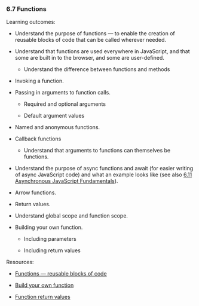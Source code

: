 ### 6.7 Functions

Learning outcomes:

- Understand the purpose of functions — to enable the creation of reusable blocks of code that can be called wherever needed.

- Understand that functions are used everywhere in JavaScript, and that some are built in to the browser, and some are user-defined.

  - Understand the difference between functions and methods

- Invoking a function.

- Passing in arguments to function calls.

  - Required and optional arguments

  - Default argument values

- Named and anonymous functions.

- Callback functions

  - Understand that arguments to functions can themselves be functions.

- Understand the purpose of async functions and await (for easier writing of async JavaScript code) and what an example looks like (see also [6.11 Asynchronous JavaScript Fundamentals](./6-11-asynchronous-javascript-fundamentals.md)).

- Arrow functions.

- Return values.

- Understand global scope and function scope.

- Building your own function.

  - Including parameters

  - Including return values

Resources:

- [Functions — reusable blocks of code](https://developer.mozilla.org/docs/Learn/JavaScript/Building_blocks/Functions)

- [Build your own function](https://developer.mozilla.org/docs/Learn/JavaScript/Building_blocks/Build_your_own_function)

- [Function return values](https://developer.mozilla.org/docs/Learn/JavaScript/Building_blocks/Return_values)
